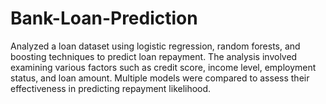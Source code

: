 # Bank-Loan-Prediction
Analyzed a loan dataset using logistic regression, random forests, and boosting techniques to predict loan repayment. The analysis involved examining various factors such as credit score, income level, employment status, and loan amount. Multiple models were compared to assess their effectiveness in predicting repayment likelihood.
